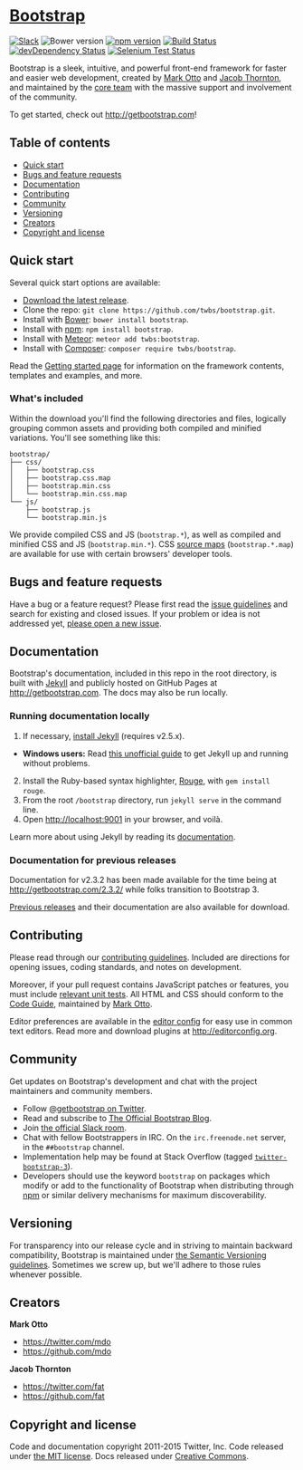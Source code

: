 # [Bootstrap](http://getbootstrap.com)

[![Slack](https://bootstrap-slack.herokuapp.com/badge.svg)](https://bootstrap-slack.herokuapp.com)
![Bower version](https://img.shields.io/bower/v/bootstrap.svg)
[![npm version](https://img.shields.io/npm/v/bootstrap.svg)](https://www.npmjs.com/package/bootstrap)
[![Build Status](https://img.shields.io/travis/twbs/bootstrap/master.svg)](https://travis-ci.org/twbs/bootstrap)
[![devDependency Status](https://img.shields.io/david/dev/twbs/bootstrap.svg)](https://david-dm.org/twbs/bootstrap#info=devDependencies)
[![Selenium Test Status](https://saucelabs.com/browser-matrix/bootstrap.svg)](https://saucelabs.com/u/bootstrap)

Bootstrap is a sleek, intuitive, and powerful front-end framework for faster and easier web development, created by [Mark Otto](https://twitter.com/mdo) and [Jacob Thornton](https://twitter.com/fat), and maintained by the [core team](https://github.com/orgs/twbs/people) with the massive support and involvement of the community.

To get started, check out <http://getbootstrap.com>!

## Table of contents

- [Quick start](#quick-start)
- [Bugs and feature requests](#bugs-and-feature-requests)
- [Documentation](#documentation)
- [Contributing](#contributing)
- [Community](#community)
- [Versioning](#versioning)
- [Creators](#creators)
- [Copyright and license](#copyright-and-license)

## Quick start

Several quick start options are available:

- [Download the latest release](https://github.com/twbs/bootstrap/archive/v4.0.0-alpha.zip).
- Clone the repo: `git clone https://github.com/twbs/bootstrap.git`.
- Install with [Bower](http://bower.io): `bower install bootstrap`.
- Install with [npm](https://www.npmjs.com): `npm install bootstrap`.
- Install with [Meteor](https://www.meteor.com): `meteor add twbs:bootstrap`.
- Install with [Composer](https://getcomposer.org): `composer require twbs/bootstrap`.

Read the [Getting started page](http://getbootstrap.com/getting-started/) for information on the framework contents, templates and examples, and more.

### What's included

Within the download you'll find the following directories and files, logically grouping common assets and providing both compiled and minified variations. You'll see something like this:

```
bootstrap/
├── css/
│   ├── bootstrap.css
│   ├── bootstrap.css.map
│   ├── bootstrap.min.css
│   └── bootstrap.min.css.map
└── js/
    ├── bootstrap.js
    └── bootstrap.min.js
```

We provide compiled CSS and JS (`bootstrap.*`), as well as compiled and minified CSS and JS (`bootstrap.min.*`). CSS [source maps](https://developer.chrome.com/devtools/docs/css-preprocessors) (`bootstrap.*.map`) are available for use with certain browsers' developer tools.


## Bugs and feature requests

Have a bug or a feature request? Please first read the [issue guidelines](https://github.com/twbs/bootstrap/blob/master/CONTRIBUTING.md#using-the-issue-tracker) and search for existing and closed issues. If your problem or idea is not addressed yet, [please open a new issue](https://github.com/twbs/bootstrap/issues/new).


## Documentation

Bootstrap's documentation, included in this repo in the root directory, is built with [Jekyll](http://jekyllrb.com) and publicly hosted on GitHub Pages at <http://getbootstrap.com>. The docs may also be run locally.

### Running documentation locally

1. If necessary, [install Jekyll](http://jekyllrb.com/docs/installation) (requires v2.5.x).
  - **Windows users:** Read [this unofficial guide](http://jekyll-windows.juthilo.com/) to get Jekyll up and running without problems.
2. Install the Ruby-based syntax highlighter, [Rouge](https://github.com/jneen/rouge), with `gem install rouge`.
3. From the root `/bootstrap` directory, run `jekyll serve` in the command line.
4. Open <http://localhost:9001> in your browser, and voilà.

Learn more about using Jekyll by reading its [documentation](http://jekyllrb.com/docs/home/).

### Documentation for previous releases

Documentation for v2.3.2 has been made available for the time being at <http://getbootstrap.com/2.3.2/> while folks transition to Bootstrap 3.

[Previous releases](https://github.com/twbs/bootstrap/releases) and their documentation are also available for download.



## Contributing

Please read through our [contributing guidelines](https://github.com/twbs/bootstrap/blob/master/CONTRIBUTING.md). Included are directions for opening issues, coding standards, and notes on development.

Moreover, if your pull request contains JavaScript patches or features, you must include [relevant unit tests](https://github.com/twbs/bootstrap/tree/master/js/tests). All HTML and CSS should conform to the [Code Guide](https://github.com/mdo/code-guide), maintained by [Mark Otto](https://github.com/mdo).

Editor preferences are available in the [editor config](https://github.com/twbs/bootstrap/blob/master/.editorconfig) for easy use in common text editors. Read more and download plugins at <http://editorconfig.org>.



## Community

Get updates on Bootstrap's development and chat with the project maintainers and community members.

- Follow [@getbootstrap on Twitter](https://twitter.com/getbootstrap).
- Read and subscribe to [The Official Bootstrap Blog](http://blog.getbootstrap.com).
- Join [the official Slack room](https://bootstrap-slack.herokuapp.com).
- Chat with fellow Bootstrappers in IRC. On the `irc.freenode.net` server, in the `##bootstrap` channel.
- Implementation help may be found at Stack Overflow (tagged [`twitter-bootstrap-3`](https://stackoverflow.com/questions/tagged/twitter-bootstrap-3)).
- Developers should use the keyword `bootstrap` on packages which modify or add to the functionality of Bootstrap when distributing through [npm](https://www.npmjs.com/browse/keyword/bootstrap) or similar delivery mechanisms for maximum discoverability.



## Versioning

For transparency into our release cycle and in striving to maintain backward compatibility, Bootstrap is maintained under [the Semantic Versioning guidelines](http://semver.org/). Sometimes we screw up, but we'll adhere to those rules whenever possible.



## Creators

**Mark Otto**

- <https://twitter.com/mdo>
- <https://github.com/mdo>

**Jacob Thornton**

- <https://twitter.com/fat>
- <https://github.com/fat>



## Copyright and license

Code and documentation copyright 2011-2015 Twitter, Inc. Code released under [the MIT license](https://github.com/twbs/bootstrap/blob/master/LICENSE). Docs released under [Creative Commons](https://github.com/twbs/bootstrap/blob/master/docs/LICENSE).
